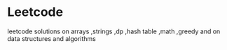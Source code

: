 # Leetcode
leetcode solutions on arrays ,strings ,dp ,hash table ,math ,greedy and on data structures and algorithms
